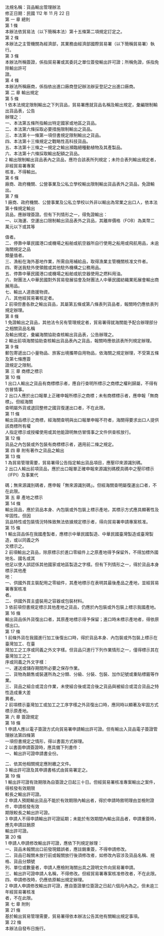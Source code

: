 法規名稱：貨品輸出管理辦法  
修正日期：民國 112 年 11 月 22 日  
第 一 章 總則  
第 1 條  
本辦法依貿易法（以下簡稱本法）第十五條第二項規定訂定之。  
第 2 條  
本辦法之主管機關為經濟部，其業務由經濟部國際貿易署（以下簡稱貿易署）執行。  
第 3 條  
本辦法所稱簽證，係指貿易署或其委託之單位簽發輸出許可證；所稱免證，係指免除輸出許可  
證。  
第 4 條  
本辦法所稱廠商，係指依出進口廠商登記辦法辦妥登記之出進口廠商。  
第 二 章 輸出規定  
第 5 條  
1 依本法規定限制輸出之下列貨品，貿易署應就貨品名稱及輸出規定，彙編限制輸出貨品表，公告  
辦理之：  
一、本法第五條所指輸出特定國家或地區之貨品。  
二、本法第六條採取必要措施限制輸出之貨品。  
三、本法第十一條第一項但書規定限制輸出之貨品。  
四、本法第十三條規定之戰略性高科技貨品。  
五、本法第十三條之一規定之輸出瀕臨絕種動植物及其產製品。  
六、本法第十六條採取輸出配額之貨品。  
2 輸出限制輸出貨品表內之貨品，應符合該表所列規定；未符合表列輸出規定者，非經貿易署專案  
核准，不得輸出。  
第 6 條  
廠商、政府機關、公營事業及公私立學校輸出限制輸出貨品表外之貨品，免證輸出。  
第 7 條  
1 廠商、政府機關、公營事業及公私立學校以外非以輸出為常業之出口人，依本法第十條規定輸出  
貨品，應辦理簽證。但有下列情形之一，得免證輸出：  
一、以海運、空運出口限制輸出貨品表外之貨品，其離岸價格（FOB）為美幣二萬元以下或其等  


值者。  
二、停靠中華民國港口或機場之船舶或航空器所自行使用之船用或飛航用品，未逾海關規定之品  
類量值者。  
三、漁船在海外基地作業，所需自用補給品，取得漁業主管機關核准文件者。  
四、寄送我駐外使領館或其他駐外機構之公務用品。  
五、停靠中華民國港口或機場之船舶或航空器使用之燃料用油。  
六、財團法人中華民國對外貿易發展協會及財團法人中華民國紡織業拓展會輸出商展用品。  
七、輸出人道救援物資。  
八、其他經貿易署核定者。  
2 前項但書各款之輸出貨品，其屬第五條或第八條表列貨品者，報關時仍應依表列規定辦理。  
第 8 條  
1 免證輸出之貨品，其他法令另有管理規定者，貿易署得就海關能予配合辦理部分之相關貨品名稱  
及輸出規定，彙編海關協助查核輸出貨品表，公告辦理之。  
2 輸出前項海關協助查核輸出貨品表內之貨品，報關時應依該表所列規定辦理。  
第 9 條  
郵包寄遞出口小量物品、旅客出境攜帶自用物品，依海關之規定辦理，不受第五條及第七條應簽  
證規定之限制。  
第 三 章 商標之標示  
第 10 條  
1 出口人輸出之貨品有商標標示者，應自行查明所標示之商標之權利歸屬，不得有仿冒情事。  
2 出口人應於出口報單上正確申報所標示之商標；未有商標標示者，應申報「無商標」。但經海關  
查明屬外貨或退回整修之國貨復運出口者，不在此限。  
第 11 條  
輸出貨品標示之商標，經海關查明與出口報單申報不符者，海關得要求出口人提供該商標所有權  
人指定標示或授權使用或其他能證明無仿冒情事之文件供查核放行。  
第 12 條  
貨品之內包裝或外包裝有商標標示者，適用前二條之規定。  
第 四 章 附有著作之貨品之輸出  
第 13 條  
1 為貿易管理需要，貿易署得公告指定輸出貨品項目，應壓印來源識別碼。  
2 出口人輸出前項貨品，應於出口報單正確申報來源識別碼模具碼中之壓印標示（IFPI）及事業代  


碼；無來源識別碼者，應申報「無來源識別碼」。但經海關查明屬復運出口者，不在此限。  
第 五 章 產地之標示  
第 14 條  
輸出貨品，應於貨品本身、內包裝或外包裝上標示產地，其標示方式應具顯著性及牢固性。但因  
貨品特性或包裝情況特殊致無法依據規定標示者，得向貿易署申請專案核准。  
第 15 條  
1 輸出貨品係在我國產製者，應標示中華民國製造、中華民國臺灣製造或臺灣製造，或以同義之外  
文標示之。  
2 前項輸出之貨品，除原標示於進口零組件上之原產地得予保留外，不得加標外國地名、國名或其  
他足以使人誤認係其他國家或地區製造之字樣。但有下列情形之一，得於貨品本身標示其他產  
地：  
一、供國外買主裝配用之零組件，其產地標示在表明其最後產品之產地，並經貿易署專案核准  
者。  
二、供國外買主盛裝用之容器或包裝材料。  
3 依前項但書規定標示其他產地之貨品，仍應於內包裝或外包裝上標示我國產地。  
第 16 條  
輸出貨品係外貨復出口者，其原產地標示得予保留；進口時未標示產地者，得依原樣出口。  
第 17 條  
1 前條外貨在我國進行加工後復出口時，得於貨品本身、內包裝或外包裝上標示在臺灣加工、在臺  
灣加工之工序或同義之外文字樣。但貨品只進行下列作業情形之一，僅得標示其在臺灣加工之工  
序或同義之外文字樣：  
一、運送或儲存期間所必要之保存作業。  
二、貨物為銷售或裝運所為之分類、分級、分裝、包裝、加作記號或重貼標籤等作業。  
三、貨品之組合或混合作業，未使組合後或混合後之貨品與被組合或混合貨品之特性造成重大差  
異者。  
2 前項標示臺灣加工或加工之工序字樣之外貨復出口時，應同時以顯著及牢固方式標示原產地。  
第 六 章 簽證規定  
第 18 條  
1 申請人應以電子簽證方式向貿易署申請輸出許可證。但有輸出入貨品電子簽證管理辦法第四條第  
一項但書規定之情形，得以書面方式辦理。  
2 以書面申請簽證時，應具備下列書件：  
一、輸出許可證申請書全份。  


二、依其他相關規定應附繳之文件。  
3 輸出許可證及其申請書格式由貿易署定之。  
第 19 條  
1 輸出許可證有效期限為自簽證之日起三十日。但經貿易署核准專案輸出之案件，得核發有效期限  
較長之輸出許可證。  
2 申請人預期輸出貨品不能於有效期限內輸出者，得於申請時敘明理由並檢附證件，申請核發有效  
期限較長之輸出許可證。  
3 申請人不得申請輸出許可證延期；未能於有效期間內輸出貨品者，申請重簽時，應先申請註銷原  
輸出許可證。  
第 20 條  
1 申請人申請修改輸出許可證，應依下列規定辦理：  
一、貨品未報關出口前發現錯誤者，應註銷重簽，不得申請修改。  
二、貨品已報關未放行前或報關放行後須修改者，如修改內容涉及貨品名稱、規格、貨品分類號  
列、單位或數量者，申請人應檢附海關出具之證明文件向貿易署申請。  
三、輸出許可證申請人名稱，不得修改。但經貿易署專案核准修改者，不在此限。  
四、申請修改時，仍應依原輸出規定辦理。  
2 申請人申請修改輸出許可證，應自簽證單位簽證之日起六個月內為之。但未逾三年經貿易署核准  
者，不在此限。  
第 七 章 附則  
第 21 條  
基於輸出貿易管理需要，貿易署得依本辦法公告其他有關輸出規定事項。  
第 22 條  
本辦法自發布日施行。  


